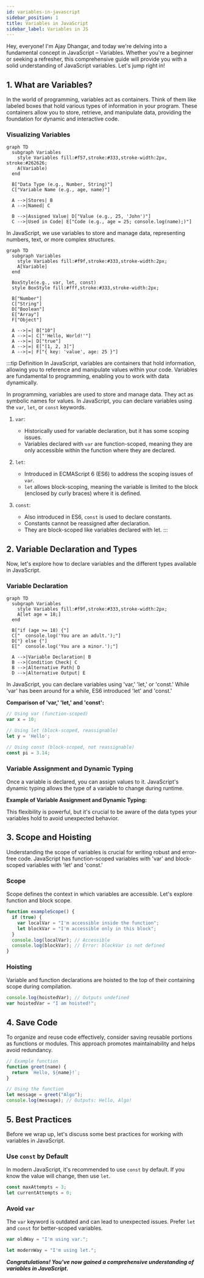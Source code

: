 ```yaml
---
id: variables-in-javascript
sidebar_position: 1
title: Variables in JavaScript
sidebar_label: Variables in JS
---
```


Hey, everyone! I'm Ajay Dhangar, and today we're delving into a fundamental concept in JavaScript – Variables. Whether you're a beginner or seeking a refresher, this comprehensive guide will provide you with a solid understanding of JavaScript variables. Let's jump right in!

## 1. What are Variables?

In the world of programming, variables act as containers. Think of them like labeled boxes that hold various types of information in your program. These containers allow you to store, retrieve, and manipulate data, providing the foundation for dynamic and interactive code.

### Visualizing Variables

```mermaid
graph TD
  subgraph Variables
    style Variables fill:#f57,stroke:#333,stroke-width:2px, stroke:#262626;
    A(Variable)
  end

  B["Data Type (e.g., Number, String)"]
  C["Variable Name (e.g., age, name)"]

  A -->|Stores| B
  A -->|Named| C

  B -->|Assigned Value| D["Value (e.g., 25, 'John')"]
  C -->|Used in Code| E["Code (e.g., age = 25; console.log(name);)"]
```

In JavaScript, we use variables to store and manage data, representing numbers, text, or more complex structures.

```mermaid
graph TD
  subgraph Variables
    style Variables fill:#f9f,stroke:#333,stroke-width:2px;
    A[Variable]
  end

  BoxStyle(e.g., var, let, const)
  style BoxStyle fill:#fff,stroke:#333,stroke-width:2px;

  B["Number"]
  C["String"]
  D["Boolean"]
  E["Array"]
  F["Object"]

  A -->|=| B["10"]
  A -->|=| C["'Hello, World!'"]
  A -->|=| D["true"]
  A -->|=| E["[1, 2, 3]"]
  A -->|=| F["{ key: 'value', age: 25 }"]
```

:::tip Definition 
In JavaScript, variables are containers that hold information, allowing you to reference and manipulate values within your code. Variables are fundamental to programming, enabling you to work with data dynamically.

In programming, variables are used to store and manage data. They act as symbolic names for values. In JavaScript, you can declare variables using the `var`, `let`, or `const` keywords.

1. `var`:

   - Historically used for variable declaration, but it has some scoping issues.
   - Variables declared with `var` are function-scoped, meaning they are only accessible within the function where they are declared.

2. `let`:

   - Introduced in ECMAScript 6 (ES6) to address the scoping issues of `var`.
   - `let` allows block-scoping, meaning the variable is limited to the block (enclosed by curly braces) where it is defined.

3. `const`:

   - Also introduced in ES6, `const` is used to declare constants.
   - Constants cannot be reassigned after declaration.
   - They are block-scoped like variables declared with let.
:::

## 2. Variable Declaration and Types

Now, let's explore how to declare variables and the different types available in JavaScript.

### Variable Declaration

```mermaid
graph TD
  subgraph Variables
    style Variables fill:#f9f,stroke:#333,stroke-width:2px;
    A[let age = 18;]
  end

  B["if (age >= 18) {"]
  C["  console.log('You are an adult.');"]
  D["} else {"]
  E["  console.log('You are a minor.');"]

  A -->|Variable Declaration| B
  B -->|Condition Check| C
  B -->|Alternative Path| D
  D -->|Alternative Output| E
```

In JavaScript, you can declare variables using 'var,' 'let,' or 'const.' While 'var' has been around for a while, ES6 introduced 'let' and 'const.'

**Comparison of 'var,' 'let,' and 'const':**

```javascript
// Using var (function-scoped)
var x = 10;

// Using let (block-scoped, reassignable)
let y = 'Hello';

// Using const (block-scoped, not reassignable)
const pi = 3.14;
```

### Variable Assignment and Dynamic Typing

Once a variable is declared, you can assign values to it. JavaScript's dynamic typing allows the type of a variable to change during runtime.

**Example of Variable Assignment and Dynamic Typing:**

<!-- Visual Aid: Code example demonstrating variable assignment and dynamic typing -->

This flexibility is powerful, but it's crucial to be aware of the data types your variables hold to avoid unexpected behavior.

## 3. Scope and Hoisting

Understanding the scope of variables is crucial for writing robust and error-free code. JavaScript has function-scoped variables with 'var' and block-scoped variables with 'let' and 'const.'

### Scope

Scope defines the context in which variables are accessible. Let's explore function and block scope.

```javascript
function exampleScope() {
  if (true) {
    var localVar = "I'm accessible inside the function";
    let blockVar = "I'm accessible only in this block";
  }
  console.log(localVar); // Accessible
  console.log(blockVar); // Error: blockVar is not defined
}
```

### Hoisting

Variable and function declarations are hoisted to the top of their containing scope during compilation.

```javascript
console.log(hoistedVar); // Outputs undefined
var hoistedVar = "I am hoisted!";
```

## 4. Save Code

To organize and reuse code effectively, consider saving reusable portions as functions or modules. This approach promotes maintainability and helps avoid redundancy.

```javascript
// Example function
function greet(name) {
  return `Hello, ${name}!`;
}

// Using the function
let message = greet("Algo");
console.log(message); // Outputs: Hello, Algo!
```

## 5. Best Practices

Before we wrap up, let's discuss some best practices for working with variables in JavaScript.

### Use `const` by Default

In modern JavaScript, it's recommended to use `const` by default. If you know the value will change, then use `let`.

```js
const maxAttempts = 3;
let currentAttempts = 0;
```

### Avoid `var`

The `var` keyword is outdated and can lead to unexpected issues. Prefer `let` and `const` for better-scoped variables.

```js
var oldWay = "I'm using var.";

let modernWay = "I'm using let.";
```

***Congratulations! You've now gained a comprehensive understanding of variables in JavaScript.***

